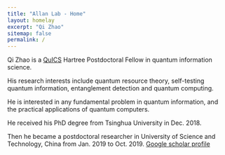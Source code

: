 ```yaml
---
title: "Allan Lab - Home"
layout: homelay
excerpt: "Qi Zhao"
sitemap: false
permalink: /
---
```

Qi Zhao is a [QuICS](https://quics.umd.edu) Hartree Postdoctoral Fellow in quantum information science.

His research interests include quantum resource theory, self-testing quantum information, entanglement detection and quantum computing.

He is interested in any fundamental problem in quantum information, and the practical applications of quantum computers.

He received his PhD degree from Tsinghua University in Dec. 2018.

Then he became a postdoctoral researcher in University of Science and Technology, China from Jan. 2019 to Oct. 2019.
[Google scholar profile](https://scholar.google.com/citations?user=VVQuTDMAAAAJ&hl=zh-CN&authuser=1)

